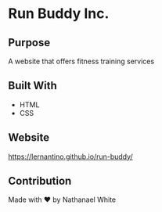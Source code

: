 # Run Buddy Inc.

## Purpose
A website that offers fitness training services

## Built With
* HTML
* CSS

## Website
https://lernantino.github.io/run-buddy/

## Contribution 
Made with ❤️ by Nathanael White
